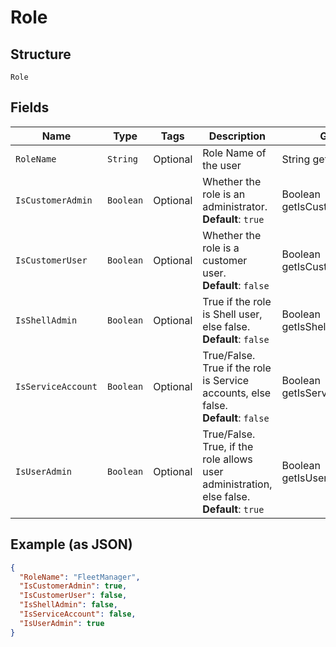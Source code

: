 
# Role

## Structure

`Role`

## Fields

| Name | Type | Tags | Description | Getter | Setter |
|  --- | --- | --- | --- | --- | --- |
| `RoleName` | `String` | Optional | Role Name of the user | String getRoleName() | setRoleName(String roleName) |
| `IsCustomerAdmin` | `Boolean` | Optional | Whether the role is an administrator.<br>**Default**: `true` | Boolean getIsCustomerAdmin() | setIsCustomerAdmin(Boolean isCustomerAdmin) |
| `IsCustomerUser` | `Boolean` | Optional | Whether the role is a customer user.<br>**Default**: `false` | Boolean getIsCustomerUser() | setIsCustomerUser(Boolean isCustomerUser) |
| `IsShellAdmin` | `Boolean` | Optional | True if the role is Shell user, else false.<br>**Default**: `false` | Boolean getIsShellAdmin() | setIsShellAdmin(Boolean isShellAdmin) |
| `IsServiceAccount` | `Boolean` | Optional | True/False.<br>True if the role is Service accounts, else false.<br>**Default**: `false` | Boolean getIsServiceAccount() | setIsServiceAccount(Boolean isServiceAccount) |
| `IsUserAdmin` | `Boolean` | Optional | True/False.<br>True, if the role allows user administration, else false.<br>**Default**: `true` | Boolean getIsUserAdmin() | setIsUserAdmin(Boolean isUserAdmin) |

## Example (as JSON)

```json
{
  "RoleName": "FleetManager",
  "IsCustomerAdmin": true,
  "IsCustomerUser": false,
  "IsShellAdmin": false,
  "IsServiceAccount": false,
  "IsUserAdmin": true
}
```

